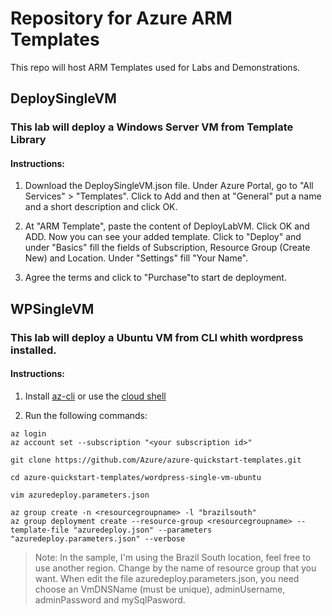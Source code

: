 # Repository for Azure ARM Templates
This repo will host ARM Templates used for Labs and Demonstrations.

## DeploySingleVM
### This lab will deploy a Windows Server VM from Template Library
#### Instructions: 
1. Download the DeploySingleVM.json file. Under Azure Portal, go to "All Services" > "Templates". Click to Add and then at "General" put a name and a short description and click OK.

2. At "ARM Template", paste the content of DeployLabVM. Click OK and ADD. Now you can see your added template. Click to "Deploy" and under "Basics" fill the fields of Subscription, Resource Group (Create New) and Location. Under "Settings" fill "Your Name". 

3. Agree the terms and click to "Purchase"to start de deployment.

## WPSingleVM
### This lab will deploy a Ubuntu VM from CLI whith wordpress installed.
#### Instructions:

1. Install [az-cli](https://docs.microsoft.com/en-us/cli/azure/) or use the [cloud shell](https://azure.microsoft.com/en-us/features/cloud-shell/)

2. Run the following commands:

```
az login
az account set --subscription "<your subscription id>"

git clone https://github.com/Azure/azure-quickstart-templates.git

cd azure-quickstart-templates/wordpress-single-vm-ubuntu

vim azuredeploy.parameters.json

az group create -n <resourcegroupname> -l "brazilsouth"
az group deployment create --resource-group <resourcegroupname> --template-file "azuredeploy.json" --parameters "azuredeploy.parameters.json" --verbose
```

> Note: In the sample, I'm using the Brazil South location, feel free to use another region. Change <resourcegroupname> by the name of resource group that you want. When edit the file azuredeploy.parameters.json, you need choose an VmDNSName (must be unique), adminUsername, adminPassword and mySqlPasword. 



